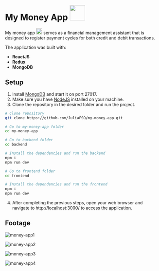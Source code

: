 <head> 

# My Money App <img src="https://www.clipartmax.com/png/full/113-1133745_%2450-bill-clip-art.png" width="50" height="50">

My money app <img src="https://www.clipartmax.com/png/full/113-1133745_%2450-bill-clip-art.png" width="20" height="20"> serves as a financial management assistant that is designed to register payment cycles for both credit and debit transactions.

The application was built with:
- **ReactJS**
- **Redux**
- **MongoDB**

## Setup
1. Install [MongoDB](https://www.mongodb.com/docs/guides/crud/install/) and start it on port 27017.
2. Make sure you have [NodeJS](https://nodejs.org/en) installed on your machine.
3. Clone the repository in the desired folder and run the project.<br>

```bash
# Clone repository
git clone https://github.com/JuliaFSO/my-money-app.git

# Go to my-money-app folder
cd my-money-app

# Go to backend folder
cd backend

# Install the dependencies and run the backend
npm i
npm run dev

# Go to frontend folder
cd frontend

# Install the dependencies and run the frontend
npm i
npm run dev

```
4. After completing the previous steps, open your web browser and navigate to [http://localhost:3000/](http://localhost:3000/) to access the application.

## Footage

![money-app1](https://user-images.githubusercontent.com/81381511/230221499-c30dabb3-00c5-43db-a271-3ed5723b09a7.gif)

![money-app2](https://user-images.githubusercontent.com/81381511/230221525-319a6329-2707-4332-a640-7a9f897755d8.gif)

![money-app3](https://user-images.githubusercontent.com/81381511/230221546-8593a935-3596-4725-89f9-511b470db5fa.gif)

![money-app4](https://user-images.githubusercontent.com/81381511/230221565-a7b0d76c-6ed6-431a-b383-0aee496dc466.gif)
